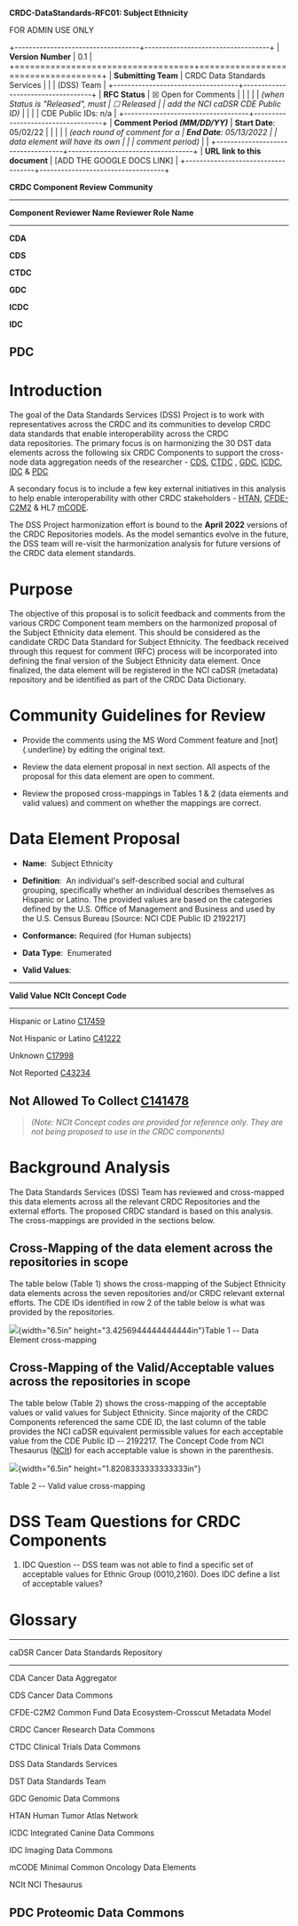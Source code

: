 **CRDC-DataStandards-RFC01: Subject Ethnicity**

FOR ADMIN USE ONLY

+-----------------------------------+-----------------------------------+
| **Version Number**                | 0.1                               |
+===================================+===================================+
| **Submitting Team**               | CRDC Data Standards Services      |
|                                   | (DSS) Team                        |
+-----------------------------------+-----------------------------------+
| **RFC Status**                    | ☒ Open for Comments               |
|                                   |                                   |
| *(when Status is "Released", must | ☐ Released                        |
| add the NCI caDSR CDE Public ID)* |                                   |
|                                   | CDE Public IDs: n/a               |
+-----------------------------------+-----------------------------------+
| **Comment Period *(MM/DD/YY)***   | **Start Date**: 05/02/22          |
|                                   |                                   |
| *(each round of comment for a     | **End Date**: 05/13/2022          |
| data element will have its own    |                                   |
| comment period)*                  |                                   |
+-----------------------------------+-----------------------------------+
| **URL link to this document**     | \[ADD THE GOOGLE DOCS LINK\]      |
+-----------------------------------+-----------------------------------+

**CRDC Component Review Community**

  -----------------------------------------------------------------------
  **Component       **Reviewer Name**             **Reviewer Role**
  Name**                                          
  ----------------- ----------------------------- -----------------------
  **CDA**                                         

  **CDS**                                         

  **CTDC**                                        

  **GDC**                                         

  **ICDC**                                        

  **IDC**                                         

  **PDC**                                         
  -----------------------------------------------------------------------

# 

# Introduction

The goal of the Data Standards Services (DSS) Project is to work with
representatives across the CRDC and its communities to develop CRDC data
standards that enable interoperability across the CRDC
data repositories. The primary focus is on harmonizing the 30 DST data
elements across the following six CRDC Components to support the
cross-node data aggregation needs of the researcher -
[CDS](https://datacommons.cancer.gov/repository/cancer-data-service),
[CTDC](https://datacommons.cancer.gov/repository/clinical-trial-data-commons)
, [GDC](https://datacommons.cancer.gov/repository/genomic-data-commons),
[ICDC](https://datacommons.cancer.gov/repository/integrated-canine-data-commons),
[IDC](https://datacommons.cancer.gov/repository/imaging-data-commons) &
[PDC](https://datacommons.cancer.gov/repository/proteomic-data-commons)

A secondary focus is to include a few key external initiatives in this
analysis to help enable interoperability with other CRDC stakeholders -
[HTAN](https://humantumoratlas.org/),
[CFDE-C2M2](file:///C:\Users\hastaks\Downloads\Common%20Fund%20Data%20Ecosystem's%20Crosscut%20Metadata%20Model)
& HL7
[mCODE](https://www.asco.org/news-initiatives/current-initiatives/cancer-care-initiatives/mcode-standard-data-ehr).

The DSS Project harmonization effort is bound to the **April 2022**
versions of the CRDC Repositories models. As the model semantics evolve
in the future, the DSS team will re-visit the harmonization analysis for
future versions of the CRDC data element standards.

# Purpose

The objective of this proposal is to solicit feedback and comments from
the various CRDC Component team members on the harmonized proposal of
the Subject Ethnicity data element. This should be considered as the
candidate CRDC Data Standard for Subject Ethnicity. The feedback
received through this request for comment (RFC) process will be
incorporated into defining the final version of the Subject Ethnicity
data element. Once finalized, the data element will be registered in the
NCI caDSR (metadata) repository and be identified as part of the CRDC
Data Dictionary.

# Community Guidelines for Review

-   Provide the comments using the MS Word Comment feature and
    [not]{.underline} by editing the original text.

-   Review the data element proposal in next section. All aspects of the
    proposal for this data element are open to comment.

-   Review the proposed cross-mappings in Tables 1 & 2 (data elements
    and valid values) and comment on whether the mappings are correct.

# Data Element Proposal

-   **Name**:  Subject Ethnicity​

-   **Definition**:  An individual\'s self-described social and cultural
    grouping, specifically whether an individual describes themselves as
    Hispanic or Latino. The provided values are based on the categories
    defined by the U.S. Office of Management and Business and used by
    the U.S. Census Bureau \[Source: NCI CDE Public ID 2192217\]​

-   **Conformance:** Required (for Human subjects)

-   **Data Type**:  Enumerated​

-   **Valid Values**:​

  ----------------------------------------------------------------------------------------------------------------------------------------------------------------
  **Valid Value**                        **NCIt Concept Code**
  -------------------------------------- -------------------------------------------------------------------------------------------------------------------------
  Hispanic or Latino                     [C17459](https://ncithesaurus.nci.nih.gov/ncitbrowser/ConceptReport.jsp?dictionary=NCI_Thesaurus&ns=ncit&code=C17459)

  Not Hispanic or Latino                 [C41222](https://ncithesaurus.nci.nih.gov/ncitbrowser/ConceptReport.jsp?dictionary=NCI_Thesaurus&ns=ncit&code=C41222)

  Unknown                                [C17998](https://ncithesaurus.nci.nih.gov/ncitbrowser/ConceptReport.jsp?dictionary=NCI_Thesaurus&ns=ncit&code=C17998)

  Not Reported                           [C43234](https://ncithesaurus.nci.nih.gov/ncitbrowser/ConceptReport.jsp?dictionary=NCI_Thesaurus&ns=ncit&code=C43234)

  Not Allowed To Collect                 [C141478](https://ncithesaurus.nci.nih.gov/ncitbrowser/ConceptReport.jsp?dictionary=NCI_Thesaurus&ns=ncit&code=C141478)
  ----------------------------------------------------------------------------------------------------------------------------------------------------------------

> *(Note: NCIt Concept codes are provided for reference only. They are
> not being proposed to use in the CRDC components)*

# Background Analysis

The Data Standards Services (DSS) Team has reviewed and cross-mapped
this data elements across all the relevant CRDC Repositories and the
external efforts. The proposed CRDC standard is based on this analysis.
The cross-mappings are provided in the sections below.

## Cross-Mapping of the data element across the repositories in scope

The table below (Table 1) shows the cross-mapping of the Subject
Ethnicity data elements across the seven repositories and/or CRDC
relevant external efforts. The CDE IDs identified in row 2 of the table
below is what was provided by the repositories.

![](media/image1.png){width="6.5in" height="3.4256944444444444in"}Table
1 -- Data Element cross-mapping

## 

## Cross-Mapping of the Valid/Acceptable values across the repositories in scope

The table below (Table 2) shows the cross-mapping of the acceptable
values or valid values for Subject Ethnicity. Since majority of the CRDC
Components referenced the same CDE ID, the last column of the table
provides the NCI caDSR equivalent permissible values for each acceptable
value from the CDE Public ID -- 2192217. The Concept Code from NCI
Thesaurus ([NCIt](https://ncithesaurus.nci.nih.gov/ncitbrowser/)) for
each acceptable value is shown in the parenthesis.

![](media/image2.png){width="6.5in" height="1.8208333333333333in"}

Table 2 -- Valid value cross-mapping

# DSS Team Questions for CRDC Components

1.  IDC Question -- DSS team was not able to find a specific set of
    acceptable values for Ethnic Group (0010,2160). Does IDC define a
    list of acceptable values?

# Glossary

  -----------------------------------------------------------------------
  caDSR        Cancer Data Standards Repository
  ------------ ----------------------------------------------------------
  CDA          Cancer Data Aggregator

  CDS          Cancer Data Commons

  CFDE-C2M2    Common Fund Data Ecosystem-Crosscut Metadata Model

  CRDC         Cancer Research Data Commons

  CTDC         Clinical Trials Data Commons

  DSS          Data Standards Services

  DST          Data Standards Team

  GDC          Genomic Data Commons

  HTAN         Human Tumor Atlas Network

  ICDC         Integrated Canine Data Commons

  IDC          Imaging Data Commons

  mCODE        Minimal Common Oncology Data Elements

  NCIt         NCI Thesaurus

  PDC          Proteomic Data Commons
  -----------------------------------------------------------------------

